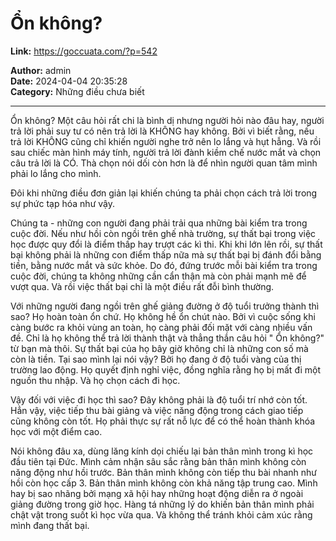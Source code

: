 # Ổn không?

**Link:** https://goccuata.com/?p=542

**Author:** admin  
**Date:** 2024-04-04 20:35:28  
**Category:** Những điều chưa biết

---

<!-- wp:paragraph -->
<p>Ổn không? Một câu hỏi rất chi là bình dị nhưng người hỏi nào đâu hay, người trả lời phải suy tư có nên trả lời là KHÔNG hay không. Bởi vì biết rằng, nếu trả lời KHÔNG cũng chỉ khiến người nghe trở nên lo lắng và hụt hẫng. Và rồi sau chiếc màn hình máy tính, người trả lời đành kiềm chế nước mắt và chọn câu trả lời là CÓ. Thà chọn nói dối còn hơn là để nhìn người quan tâm mình phải lo lắng cho mình.</p>
<!-- /wp:paragraph -->

<!-- wp:paragraph -->
<p>Đôi khi những điều đơn giản lại khiến chúng ta phải chọn cách trả lời trong sự phức tạp hóa như vậy. </p>
<!-- /wp:paragraph -->

<!-- wp:paragraph -->
<p>Chúng ta - những con người đang phải trải qua những bài kiểm tra trong cuộc đời. Nếu như hồi còn ngồi trên ghế nhà trường, sự thất bại trong việc học được quy đổi là điểm thấp hay trượt các kì thi. Khi khi lớn lên rồi, sự thất bại không phải là những con điểm thấp nữa mà sự thất bại bị đánh đổi bằng tiền, bằng nước mắt và sức khỏe. Do đó, đứng trước mỗi bài kiểm tra trong cuộc đời, chúng ta không những cần cẩn thận mà còn phải mạnh mẽ để vượt qua. Và rồi việc thất bại chỉ là một điều rất đỗi bình thường.</p>
<!-- /wp:paragraph -->

<!-- wp:paragraph -->
<p>Với những người đang ngồi trên ghế giảng đường ở độ tuổi trưởng thành thì sao? Họ hoàn toàn ổn chứ. Họ không hề ổn chút nào. Bởi vì cuộc sống khi càng bước ra khỏi vùng an toàn, họ càng phải đối mặt với càng nhiều vấn đề. Chỉ là họ không thể trả lời thành thật và thẳng thắn câu hỏi " Ổn không?" từ bạn mà thôi. Sự thất bại của họ bây giờ không chỉ là những con số mà còn là tiền. Tại sao mình lại nói vậy? Bởi họ đang ở độ tuổi vàng của thị trường lao động. Họ quyết định nghỉ việc, đồng nghĩa rằng họ bị mất đi một nguồn thu nhập. Và họ chọn cách đi học. </p>
<!-- /wp:paragraph -->

<!-- wp:paragraph -->
<p>Vậy đối với việc đi học thì sao? Đây không phải là độ tuổi trí nhớ còn tốt. Hẳn vậy, việc tiếp thu bài giảng và việc năng động trong cách giao tiếp cũng không còn tốt. Họ phải thực sự rất nỗ lực để có thể hoàn thành khóa học với một điểm cao.</p>
<!-- /wp:paragraph -->

<!-- wp:paragraph -->
<p>Nói không đâu xa, dùng lăng kính dọi chiếu lại bản thân mình trong kì học đầu tiên tại Đức. Mình cảm nhận sâu sắc rằng bản thân mình không còn năng động như hồi trước. Bản thân mình không còn tiếp thu bài nhanh như hồi còn học cấp 3. Bản thân mình không còn khả năng tập trung cao. Mình hay bị sao nhãng bởi mạng xã hội hay những hoạt động diễn ra ở ngoài giảng đường trong giờ học. Hàng tá những lý do khiến bản thân mình phải chật vật trong suốt kì học vừa qua. Và không thể tránh khỏi cảm xúc rằng mình đang thất bại. </p>
<!-- /wp:paragraph -->

<!-- wp:paragraph -->
<p> </p>
<!-- /wp:paragraph -->

<!-- wp:paragraph -->
<p></p>
<!-- /wp:paragraph -->

<!-- wp:paragraph -->
<p></p>
<!-- /wp:paragraph -->